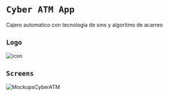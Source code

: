 # `Cyber ATM App`
Cajero automatico con tecnologia de sms y algoritmo de acarreo

## `Logo`
![icon](https://github.com/VictorArdila/Cyber-ATM/assets/89551043/74e5f828-a107-432e-a6c5-381fbaa9449a)

## `Screens`
![MockupsCyberATM](https://github.com/VictorArdila/Cyber-ATM-App/assets/89551043/fc1be360-980f-411b-bf28-e239d0404dae)





